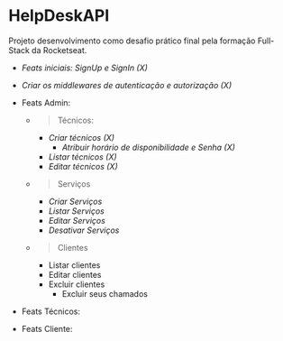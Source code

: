 # HelpDeskAPI
Projeto desenvolvimento como desafio prático final pela formação Full-Stack da Rocketseat.

- *Feats iniciais: SignUp e SignIn (X)*

- *Criar os middlewares de autenticação e autorização (X)* 

- Feats Admin:
  - > Técnicos:
    - *Criar técnicos (X)*
      - *Atribuir horário de disponibilidade e Senha (X)*
    - *Listar técnicos (X)*
    - *Editar técnicos (X)*

  - > Serviços
    - *Criar Serviços*
    - *Listar Serviços*
    - *Editar Serviços*
    - *Desativar Serviços*

  - > Clientes
    - Listar clientes
    - Editar clientes
    - Excluir clientes
      - Excluir seus chamados

- Feats Técnicos:

- Feats Cliente: